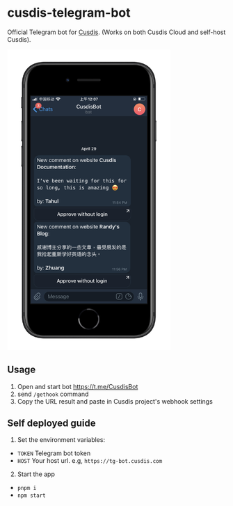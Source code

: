 # cusdis-telegram-bot

Official Telegram bot for [Cusdis](https://cusdis.com). (Works on both Cusdis Cloud and self-host Cusdis).

<img src="screenshot.png" width="375" />

## Usage

1. Open and start bot https://t.me/CusdisBot
2. send `/gethook` command
3. Copy the URL result and paste in Cusdis project's webhook settings


## Self deployed guide

1. Set the environment variables:

- `TOKEN` Telegram bot token
- `HOST` Your host url. e.g, `https://tg-bot.cusdis.com`

2. Start the app

- `pnpm i`
- `npm start`